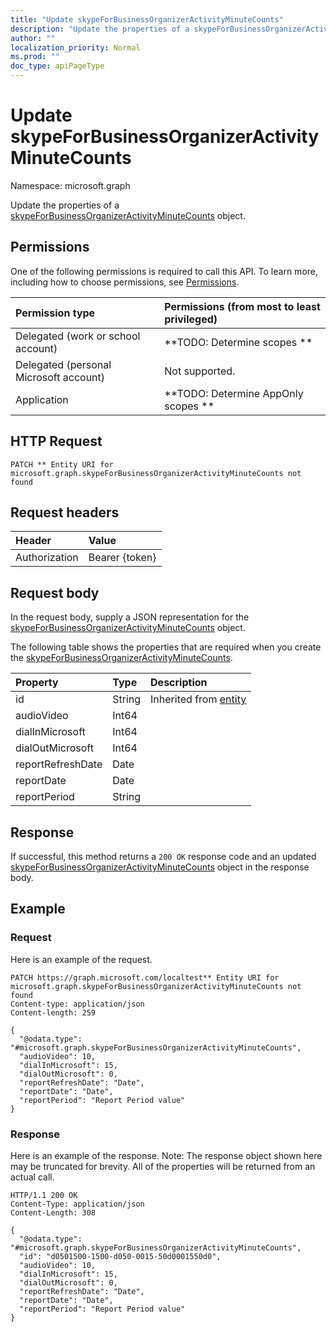 ```yaml
---
title: "Update skypeForBusinessOrganizerActivityMinuteCounts"
description: "Update the properties of a skypeForBusinessOrganizerActivityMinuteCounts object."
author: ""
localization_priority: Normal
ms.prod: ""
doc_type: apiPageType
---
```


# Update skypeForBusinessOrganizerActivityMinuteCounts

Namespace: microsoft.graph

Update the properties of a [skypeForBusinessOrganizerActivityMinuteCounts](../resources/skypeforbusinessorganizeractivityminutecounts.md) object.

## Permissions
One of the following permissions is required to call this API. To learn more, including how to choose permissions, see [Permissions](/concepts/permissions-reference.md).

|Permission type|Permissions (from most to least privileged)|
|:---|:---|
|Delegated (work or school account)|**TODO: Determine scopes **|
|Delegated (personal Microsoft account)|Not supported.|
|Application|**TODO: Determine AppOnly scopes **|

## HTTP Request
<!-- {
  "blockType": "ignored"
}
-->
``` http
PATCH ** Entity URI for microsoft.graph.skypeForBusinessOrganizerActivityMinuteCounts not found
```

## Request headers
|Header|Value|
|:---|:---|
|Authorization|Bearer {token}|

## Request body
In the request body, supply a JSON representation for the [skypeForBusinessOrganizerActivityMinuteCounts](../resources/skypeforbusinessorganizeractivityminutecounts.md) object.

The following table shows the properties that are required when you create the [skypeForBusinessOrganizerActivityMinuteCounts](../resources/skypeforbusinessorganizeractivityminutecounts.md).

|Property|Type|Description|
|:---|:---|:---|
|id|String| Inherited from [entity](../resources/entity.md)|
|audioVideo|Int64||
|dialInMicrosoft|Int64||
|dialOutMicrosoft|Int64||
|reportRefreshDate|Date||
|reportDate|Date||
|reportPeriod|String||



## Response
If successful, this method returns a `200 OK` response code and an updated [skypeForBusinessOrganizerActivityMinuteCounts](../resources/skypeforbusinessorganizeractivityminutecounts.md) object in the response body.

## Example

### Request
Here is an example of the request.
<!-- {
  "blockType": "request",
  "name": "update_skypeforbusinessorganizeractivityminutecounts"
}
-->
``` http
PATCH https://graph.microsoft.com/localtest** Entity URI for microsoft.graph.skypeForBusinessOrganizerActivityMinuteCounts not found
Content-type: application/json
Content-length: 259

{
  "@odata.type": "#microsoft.graph.skypeForBusinessOrganizerActivityMinuteCounts",
  "audioVideo": 10,
  "dialInMicrosoft": 15,
  "dialOutMicrosoft": 0,
  "reportRefreshDate": "Date",
  "reportDate": "Date",
  "reportPeriod": "Report Period value"
}
```

### Response
Here is an example of the response. Note: The response object shown here may be truncated for brevity. All of the properties will be returned from an actual call.
<!-- {
  "blockType": "response",
  "truncated": true
}
-->
``` http
HTTP/1.1 200 OK
Content-Type: application/json
Content-Length: 308

{
  "@odata.type": "#microsoft.graph.skypeForBusinessOrganizerActivityMinuteCounts",
  "id": "d0501500-1500-d050-0015-50d0001550d0",
  "audioVideo": 10,
  "dialInMicrosoft": 15,
  "dialOutMicrosoft": 0,
  "reportRefreshDate": "Date",
  "reportDate": "Date",
  "reportPeriod": "Report Period value"
}
```

